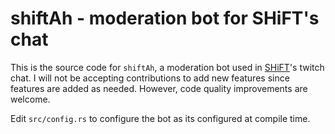 # shiftAh - moderation bot for SHiFT's chat

This is the source code for `shiftAh`, a moderation bot used in
[SHiFT](https://twitch.tv/shift)'s twitch chat. I will not be accepting
contributions to add new features since features are added as needed. However,
code quality improvements are welcome.

Edit `src/config.rs` to configure the bot as its configured at compile time.
